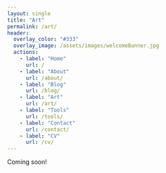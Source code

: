 ```yaml
---
layout: single
title: "Art"
permalink: /art/
header:
  overlay_color: "#333"
  overlay_image: /assets/images/welcomeBanner.jpg
  actions:
    - label: "Home"
      url: /
    - label: "About"
      url: /about/
    - label: "Blog"
      url: /blog/
    - label: "Art"
      url: /art/
    - label: "Tools"
      url: /tools/
    - label: "Contact"
      url: /contact/
    - label: "CV"
      url: /cv/
---
```


Coming soon!


